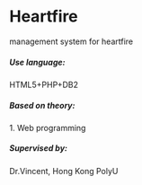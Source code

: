 # Heartfire
management system for heartfire
<h5>Use language:</h5>
HTML5+PHP+DB2<br>
<h5>Based on theory:</h5>
1. Web programming<br>

<h5>Supervised by:</h5>
Dr.Vincent, Hong Kong PolyU
